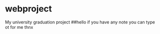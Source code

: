# webproject
My university graduation project
##hello if you have any note you can type ot for me thnx 
